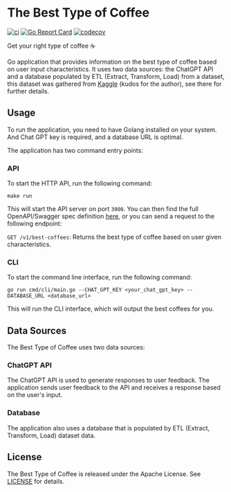 # The Best Type of Coffee

[![ci](https://github.com/richardbertozzo/type-coffee/actions/workflows/ci.yml/badge.svg)](https://github.com/richardbertozzo/type-coffee/actions/workflows/ci.yml) [![Go Report Card](https://goreportcard.com/badge/github.com/richardbertozzo/type-coffee)](https://goreportcard.com/report/github.com/richardbertozzo/type-coffee) [![codecov](https://codecov.io/gh/richardbertozzo/type-coffee/branch/master/graph/badge.svg?token=G667W1L2O5)](https://codecov.io/gh/richardbertozzo/type-coffee)

Get your right type of coffee ☕

Go application that provides information on the best type of coffee based on user input characteristics. 
It uses two data sources: the ChatGPT API and a database populated by ETL (Extract, Transform, Load) from a dataset, this dataset was gathered from [Kaggle](https://www.kaggle.com/datasets/volpatto/coffee-quality-database-from-cqi) (kudos for the author), see there for further details.

## Usage

To run the application, you need to have Golang installed on your system. And Chat GPT key is required, and a database URL is optimal.

The application has two command entry points:

### API
To start the HTTP API, run the following command:

```shell
make run
```
This will start the API server on port `3000`. 
You can then find the full OpenAPI/Swagger spec definition [here](./api/openapi.yaml), or you can send a request to the following endpoint:

`GET /v1/best-coffees`: Returns the best type of coffee based on user given characteristics.

### CLI
To start the command line interface, run the following command:

```shell
go run cmd/cli/main.go --CHAT_GPT_KEY <your_chat_gpt_key> --DATABASE_URL <database_url>
```

This will run the CLI interface, which will output the best coffees for you.

## Data Sources
The Best Type of Coffee uses two data sources:

### ChatGPT API
The ChatGPT API is used to generate responses to user feedback. The application sends user feedback to the API and receives a response based on the user's input.

### Database
The application also uses a database that is populated by ETL (Extract, Transform, Load) dataset data.

## License
The Best Type of Coffee is released under the Apache License. See [LICENSE](./LICENSE) for details.
